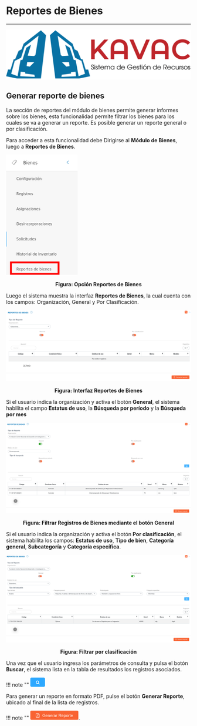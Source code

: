 # Reportes de Bienes 
********************

![Screenshot](img/logokavac.png#imagen)

## Generar reporte de bienes

La sección de reportes del módulo de bienes permite generar informes sobre los bienes, esta funcionalidad permite filtrar los bienes para los cuales se va a generar un reporte.   Es posible generar un reporte general o por clasificación.   

Para acceder a esta funcionalidad debe Dirigirse al **Módulo de Bienes**, luego a **Reportes de Bienes**.

![Screenshot](img/figure_reportes.png)<div style="text-align: center;font-weight: bold">Figura: Opción Reportes de Bienes</div>

Luego el sistema muestra la interfaz **Reportes de Bienes**, la cual cuenta con los campos: Organización, General y Por Clasificación.


![Screenshot](img/figure_reporte_bienes.png)<div style="text-align: center;font-weight: bold">Figura: Interfaz Reportes de Bienes</div>


Si el usuario indica la organización y activa el botón **General**, el sistema habilita el campo **Estatus de uso**, la **Búsqueda por período** y la **Búsqueda por mes**

![Screenshot](img/figure_14.png)<div style="text-align: center;font-weight: bold">Figura: Filtrar Registros de Bienes mediante el botón General</div>

Si el usuario indica la organización y activa el botón **Por clasificación**, el sistema habilita los campos: **Estatus de uso**, **Tipo de bien**, **Categoría general**, **Subcategoría** y **Categoría específica**.

![Screenshot](img/filtro_clasificacion.png)<div style="text-align: center;font-weight: bold">Figura: Filtrar por clasificación</div>


Una vez que el usuario ingresa los parámetros de consulta y pulsa el botón **Buscar**, el sistema lista en la tabla de resultados los registros asociados.

!!! note ""
    ![Screenshot](img/search.png) 

Para generar un reporte en formato PDF, pulse el botón **Generar Reporte**, ubicado al final de la lista de registros.

!!! note "" 
    ![Screenshot](img/report.png).























   